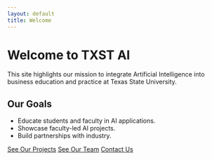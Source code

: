 ```yaml
---
layout: default
title: Welcome
---
```


# Welcome to TXST AI

This site highlights our mission to integrate Artificial Intelligence into business education and practice at Texas State University.

## Our Goals
- Educate students and faculty in AI applications.
- Showcase faculty-led AI projects.
- Build partnerships with industry.

[See Our Projects](./projects.html)
[See Our Team](./team.html)
[Contact Us](./contact.html)
